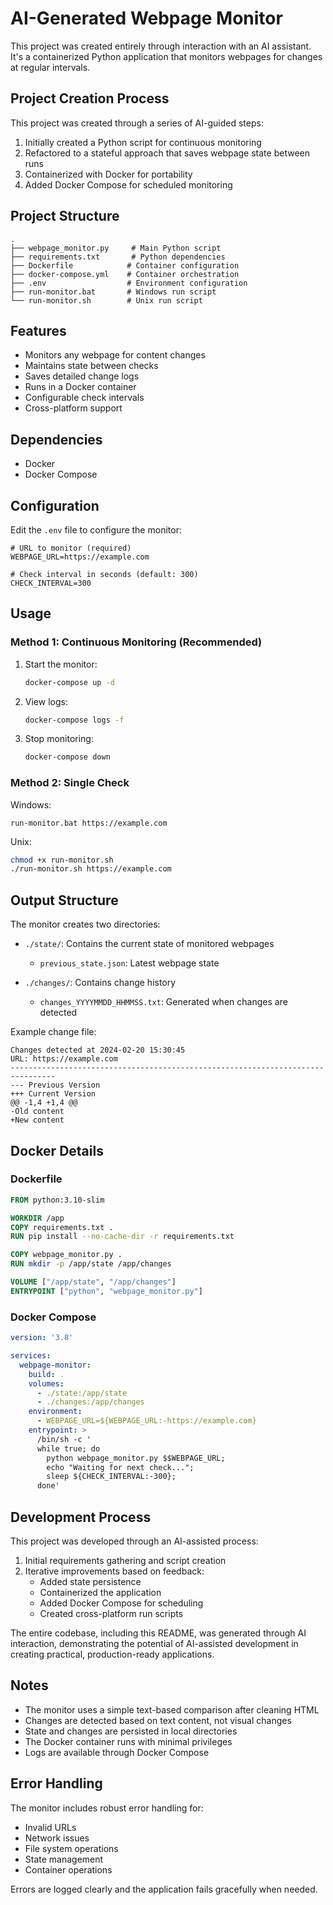 # AI-Generated Webpage Monitor

This project was created entirely through interaction with an AI assistant. It's a containerized Python application that monitors webpages for changes at regular intervals.

## Project Creation Process

This project was created through a series of AI-guided steps:

1. Initially created a Python script for continuous monitoring
2. Refactored to a stateful approach that saves webpage state between runs
3. Containerized with Docker for portability
4. Added Docker Compose for scheduled monitoring

## Project Structure

```
.
├── webpage_monitor.py     # Main Python script
├── requirements.txt       # Python dependencies
├── Dockerfile            # Container configuration
├── docker-compose.yml    # Container orchestration
├── .env                  # Environment configuration
├── run-monitor.bat       # Windows run script
└── run-monitor.sh        # Unix run script
```

## Features

- Monitors any webpage for content changes
- Maintains state between checks
- Saves detailed change logs
- Runs in a Docker container
- Configurable check intervals
- Cross-platform support

## Dependencies

- Docker
- Docker Compose

## Configuration

Edit the `.env` file to configure the monitor:

```env
# URL to monitor (required)
WEBPAGE_URL=https://example.com

# Check interval in seconds (default: 300)
CHECK_INTERVAL=300
```

## Usage

### Method 1: Continuous Monitoring (Recommended)

1. Start the monitor:
   ```bash
   docker-compose up -d
   ```

2. View logs:
   ```bash
   docker-compose logs -f
   ```

3. Stop monitoring:
   ```bash
   docker-compose down
   ```

### Method 2: Single Check

Windows:
```batch
run-monitor.bat https://example.com
```

Unix:
```bash
chmod +x run-monitor.sh
./run-monitor.sh https://example.com
```

## Output Structure

The monitor creates two directories:

- `./state/`: Contains the current state of monitored webpages
  - `previous_state.json`: Latest webpage state
  
- `./changes/`: Contains change history
  - `changes_YYYYMMDD_HHMMSS.txt`: Generated when changes are detected

Example change file:
```
Changes detected at 2024-02-20 15:30:45
URL: https://example.com
--------------------------------------------------------------------------------
--- Previous Version
+++ Current Version
@@ -1,4 +1,4 @@
-Old content
+New content
```

## Docker Details

### Dockerfile

```dockerfile
FROM python:3.10-slim

WORKDIR /app
COPY requirements.txt .
RUN pip install --no-cache-dir -r requirements.txt

COPY webpage_monitor.py .
RUN mkdir -p /app/state /app/changes

VOLUME ["/app/state", "/app/changes"]
ENTRYPOINT ["python", "webpage_monitor.py"]
```

### Docker Compose

```yaml
version: '3.8'

services:
  webpage-monitor:
    build: .
    volumes:
      - ./state:/app/state
      - ./changes:/app/changes
    environment:
      - WEBPAGE_URL=${WEBPAGE_URL:-https://example.com}
    entrypoint: >
      /bin/sh -c '
      while true; do
        python webpage_monitor.py $$WEBPAGE_URL;
        echo "Waiting for next check...";
        sleep ${CHECK_INTERVAL:-300};
      done'
```

## Development Process

This project was developed through an AI-assisted process:

1. Initial requirements gathering and script creation
2. Iterative improvements based on feedback:
   - Added state persistence
   - Containerized the application
   - Added Docker Compose for scheduling
   - Created cross-platform run scripts

The entire codebase, including this README, was generated through AI interaction, demonstrating the potential of AI-assisted development in creating practical, production-ready applications.

## Notes

- The monitor uses a simple text-based comparison after cleaning HTML
- Changes are detected based on text content, not visual changes
- State and changes are persisted in local directories
- The Docker container runs with minimal privileges
- Logs are available through Docker Compose

## Error Handling

The monitor includes robust error handling for:
- Invalid URLs
- Network issues
- File system operations
- State management
- Container operations

Errors are logged clearly and the application fails gracefully when needed.
